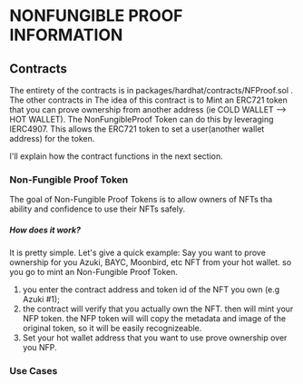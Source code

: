 # NONFUNGIBLE PROOF INFORMATION
## Contracts 
The entirety of the contracts is in packages/hardhat/contracts/NFProof.sol . The other contracts in 
The idea of this contract is to Mint an ERC721 token that you can prove ownership from another address (ie COLD WALLET --> HOT WALLET). The NonFungibleProof Token can do this by leveraging IERC4907. This allows the ERC721 token to set a user(another wallet address) for the token.

I'll explain how the contract functions in the next section.

### Non-Fungible Proof Token
The goal of Non-Fungible Proof Tokens is to allow owners of NFTs tha ability and confidence to use their NFTs safely. 

##### How does it work?
It is pretty simple. Let's give a quick example: Say you want to prove ownership for you Azuki, BAYC, Moonbird, etc NFT from your hot wallet. so you go to mint an Non-Fungible Proof Token.
1. you enter the contract address and token id of the NFT you own (e.g Azuki #1);
2. the contract will verify that you actually own the NFT. then will mint your NFP token. the NFP token will will copy the metadata and image of the original token, so it will be easily recognizeable. 
3. Set your hot wallet address that you want to use prove ownership over you NFP.

### Use Cases